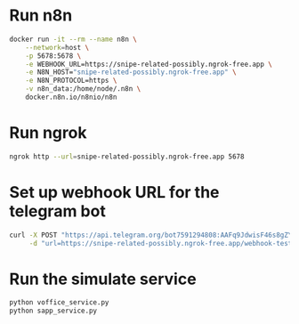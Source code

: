 # Run n8n
```bash
docker run -it --rm --name n8n \
	--network=host \
	-p 5678:5678 \
	-e WEBHOOK_URL=https://snipe-related-possibly.ngrok-free.app \
	-e N8N_HOST="snipe-related-possibly.ngrok-free.app" \
	-e N8N_PROTOCOL=https \
	-v n8n_data:/home/node/.n8n \
	docker.n8n.io/n8nio/n8n
```

# Run ngrok
```bash
ngrok http --url=snipe-related-possibly.ngrok-free.app 5678
```
# Set up webhook URL for the telegram bot
```bash
curl -X POST "https://api.telegram.org/bot7591294808:AAFq9JdwisF46s8gZYp-oMAFLQu41Tksyy0/setWebhook" \
     -d "url=https://snipe-related-possibly.ngrok-free.app/webhook-test/1400e110-bcce-4de7-9c6f-9d74479b12c3/webhook"
```
# Run the simulate service
```bash
python voffice_service.py
python sapp_service.py
```
